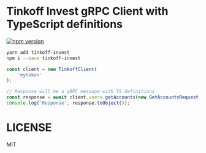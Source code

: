 # Tinkoff Invest gRPC Client with TypeScript definitions

[![npm version](https://badge.fury.io/js/tinkoff-invest.svg)](https://badge.fury.io/js/tinkoff-invest)

```sh
yarn add tinkoff-invest
npm i --save tinkoff-invest
```

```typescript
const client = new TinkoffClient(
    'mytoken'
);

// Response will be a gRPC message with TS definitions
const response = await client.users.getAccounts(new GetAccountsRequest());
console.log('Response', response.toObject());
```

# LICENSE

MIT

